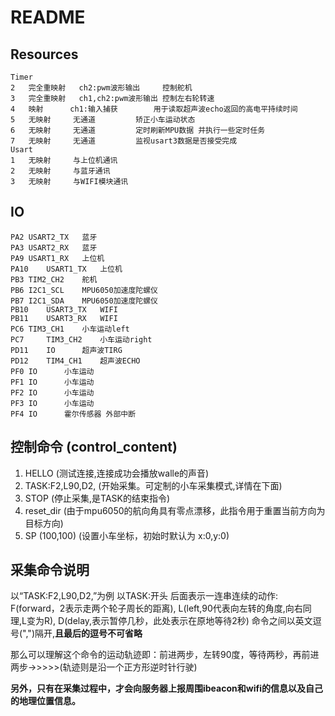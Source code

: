 README
===========================
Resources
--------------------------
	Timer
	2	完全重映射	ch2:pwm波形输出		控制舵机
	3	完全重映射	ch1,ch2:pwm波形输出	控制左右轮转速
	4	映射		ch1:输入捕获		用于读取超声波echo返回的高电平持续时间
	5	无映射		无通道			矫正小车运动状态
	6	无映射		无通道			定时刷新MPU数据 并执行一些定时任务
	7	无映射		无通道			监视usart3数据是否接受完成
	Usart
	1	无映射		与上位机通讯
	2	无映射		与蓝牙通讯
	3	无映射		与WIFI模块通讯
IO
---------------------------
	PA2	USART2_TX	蓝牙
	PA3	USART2_RX	蓝牙
	PA9	USART1_RX	上位机
	PA10	USART1_TX	上位机
	PB3	TIM2_CH2	舵机
	PB6	I2C1_SCL	MPU6050加速度陀螺仪
	PB7	I2C1_SDA	MPU6050加速度陀螺仪
	PB10	USART3_TX	WIFI
	PB11	USART3_RX	WIFI
	PC6	TIM3_CH1	小车运动left
	PC7 	TIM3_CH2	小车运动right
	PD11	IO		超声波TIRG
	PD12	TIM4_CH1	超声波ECHO
	PF0	IO		小车运动
	PF1	IO		小车运动
	PF2	IO		小车运动
	PF3	IO		小车运动
	PF4	IO		霍尔传感器 外部中断
	
控制命令 (control_content)
---------------------------
1. HELLO (测试连接,连接成功会播放walle的声音)
2. TASK:F2,L90,D2, (开始采集。可定制的小车采集模式,详情在下面)
3. STOP (停止采集,是TASK的结束指令)
4. reset_dir (由于mpu6050的航向角具有零点漂移，此指令用于重置当前方向为目标方向)
5. SP (100,100)  (设置小车坐标，初始时默认为 x:0,y:0)

采集命令说明
------------------------------------
以“TASK:F2,L90,D2,”为例
以TASK:开头
后面表示一连串连续的动作:
F(forward，2表示走两个轮子周长的距离),
L(left,90代表向左转的角度,向右同理,L变为R),
D(delay,表示暂停几秒，此处表示在原地等待2秒)
命令之间以英文逗号(",")隔开,**且最后的逗号不可省略**

那么可以理解这个命令的运动轨迹即：前进两步，左转90度，等待两秒，再前进两步->>>>>(轨迹则是沿一个正方形逆时针行驶)

**另外，只有在采集过程中，才会向服务器上报周围ibeacon和wifi的信息以及自己的地理位置信息。**